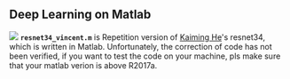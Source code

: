 
## Deep Learning on Matlab

![](http://oofx6tpf6.bkt.clouddn.com/17-11-19/58151448.jpg)
**`resnet34_vincent.m`** is Repetition version of [Kaiming He](http://kaiminghe.com/)'s resnet34, which is written in Matlab.
Unfortunately, the correction of code has not been verified, if you want to test the code on your machine, pls make sure that your matlab verion is above R2017a.

